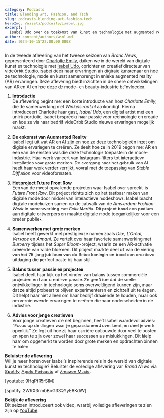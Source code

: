 ```yaml
---
category: Podcasts
title: Blending Art, Fashion, and Tech
slug: podcasts-blending-art-fashion-tech
heroImg: /assets/podcasts/isabel.jpg
excerpt: |
  Isabel Udo over de toekomst van kunst en technologie met augmented reality (AR) en AI.
author: content/authors/wsnl.md
date: 2024-10-15T22:00:00.000Z
---
```


In de tweede aflevering van het tweede seizoen van *Brand News*, gepresenteerd door [Charlotte Emily](https://www.instagram.com/charlotteemilyb/), duiken we in de wereld van digitale kunst en technologie met [Isabel Udo](https://www.instagram.com/isabelle.udo/), oprichter en creatief directeur van videOrbit Studio. Isabel deelt haar ervaringen als digitale kunstenaar en hoe ze technologie, mode en kunst samenbrengt in unieke augmented reality (AR) ervaringen. Deze aflevering biedt inzichten in de snelle ontwikkelingen van AR en AI en hoe deze de mode- en beauty-industrie beïnvloeden.

1. **Introductie**  
   De aflevering begint met een korte introductie van host *Charlotte Emily*, die de samenwerking met *Winkelstraat.nl* aankondigt. Hierna introduceert Charlotte haar gast, *Isabel Udo*, een digital artist met een uniek portfolio. Isabel bespreekt haar passie voor technologie en creatie en hoe ze via haar bedrijf videOrbit Studio nieuwe ervaringen mogelijk maakt.

2. **De opkomst van Augmented Reality**  
   Isabel legt uit wat AR en AI zijn en hoe ze deze technologieën inzet om digitale ervaringen te creëren. Ze deelt hoe ze in 2019 begon met AR en een van de eersten was die deze technologie toepaste in de mode-industrie. Haar werk varieert van Instagram-filters tot interactieve installaties voor grote merken. De overgang naar het gebruik van AI heeft haar werk verder verrijkt, vooral met de toepassing van *Stable Diffusion* voor videoformaten.

3. **Het project Future Front Row**  
   Een van de meest opvallende projecten waar Isabel over spreekt, is *Future Front Row*. Dit project richtte zich op het tastbaar maken van digitale mode door middel van interactieve modeshows. Isabel bracht digitale modehuizen samen op de catwalk van de *Amsterdam Fashion Week* in samenwerking met *Felix Meritis*. Dit project bood een podium aan digitale ontwerpers en maakte digitale mode toegankelijker voor een breder publiek.

4. **Samenwerken met grote merken**  
   Isabel heeft gewerkt met prestigieuze namen zoals *Dior*, *L’Oréal*, *Versace* en *Armani*. Ze vertelt over haar favoriete samenwerking met *Burberry* tijdens het *Super Bloom*-project, waarin ze een AR-activatie creëerde van wilde bloemen. Dit project maakte deel uit van de viering van het 75-jarig jubileum van de Britse koningin en bood een creatieve uitdaging die perfect paste bij haar stijl.

5. **Balans tussen passie en projecten**  
   Isabel deelt haar kijk op het vinden van balans tussen commerciële projecten en haar creatieve passie. Ze geeft toe dat de snelle ontwikkelingen in technologie soms overweldigend kunnen zijn, maar dat ze altijd probeert te blijven experimenteren en zichzelf uit te dagen. Dit helpt haar niet alleen om haar bedrijf draaiende te houden, maar ook om vernieuwende ervaringen te creëren die haar onderscheiden in de industrie.

6. **Advies voor jonge creatieven**  
   Voor jonge creatieven die net beginnen, heeft Isabel waardevol advies: “Focus op de dingen waar je gepassioneerd over bent, en deel je werk openlijk.” Ze legt uit hoe zij haar carrière opbouwde door veel te posten en open te zijn over zowel haar successen als mislukkingen. Dit hielp haar om opgemerkt te worden door grote merken en opdrachten binnen te halen.

**Beluister de aflevering**  
Wil je meer horen over Isabel’s inspirerende reis in de wereld van digitale kunst en technologie? Beluister de volledige aflevering van *Brand News* via [Spotify](https://open.spotify.com/episode/2WRX3nmbBoG33QYyE8KdiW?go=1&sp_cid=f674ca05-d63c-4d32-ac28-f6633b3d1feb), [Apple Podcasts](https://podcastsconnect.apple.com/login?targetUrl=%2Fmy-podcasts%2Fshow%2Fbrand-news%2Fa3887123-a575-48a0-adad-78c5f1901f00%2Fepisode%2Fnavigating-industries-from-daily-paper-sales-to-complex-creative%2F042c8cc2-e2fe-4e0f-9900-70e79e44c4f5&authResult=FAILED) of [Amazon Music](https://podcasters.amazon.com/podcasts/41e8acae-a62a-4f3b-ad9b-c3a3f8b95e19/episodes/17a094a3-f25f-4516-916c-74f1daaee225).

[youtube: 9HqPfR5rSIM]

[spotify: 2WRX3nmbBoG33QYyE8KdiW]

**Bekijk de aflevering**  
Dit seizoen introduceert ook video, waarbij volledige afleveringen te zien zijn op [YouTube](https://www.youtube.com/watch?v=9HqPfR5rSIM).
